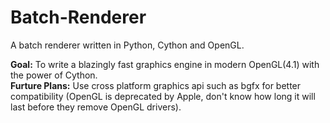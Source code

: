 # Batch-Renderer
A batch renderer written in Python, Cython and OpenGL.

__Goal:__ To write a blazingly fast graphics engine in modern OpenGL(4.1) with the power of Cython.\
__Furture Plans:__ Use cross platform graphics api such as bgfx for better compatibility (OpenGL is deprecated by Apple, don't know how long it will last before they remove OpenGL drivers).
